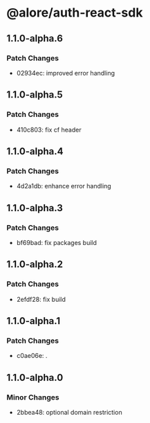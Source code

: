 # @alore/auth-react-sdk

## 1.1.0-alpha.6

### Patch Changes

- 02934ec: improved error handling

## 1.1.0-alpha.5

### Patch Changes

- 410c803: fix cf header

## 1.1.0-alpha.4

### Patch Changes

- 4d2a1db: enhance error handling

## 1.1.0-alpha.3

### Patch Changes

- bf69bad: fix packages build

## 1.1.0-alpha.2

### Patch Changes

- 2efdf28: fix build

## 1.1.0-alpha.1

### Patch Changes

- c0ae06e: .

## 1.1.0-alpha.0

### Minor Changes

- 2bbea48: optional domain restriction
